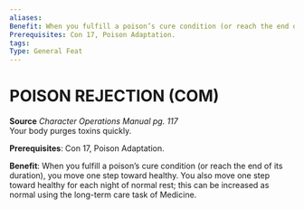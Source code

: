```yaml
---
aliases: 
Benefit: When you fulfill a poison’s cure condition (or reach the end of its duration), you move one step toward healthy. You also move one step toward healthy for each night of normal rest; this can be increased as normal using the long-term care task of Medicine.
Prerequisites: Con 17, Poison Adaptation.
tags: 
Type: General Feat
---
```

# POISON REJECTION (COM)
**Source** _Character Operations Manual pg. 117_  
Your body purges toxins quickly.

**Prerequisites**: Con 17, Poison Adaptation.

**Benefit**: When you fulfill a poison’s cure condition (or reach the end of its duration), you move one step toward healthy. You also move one step toward healthy for each night of normal rest; this can be increased as normal using the long-term care task of Medicine.